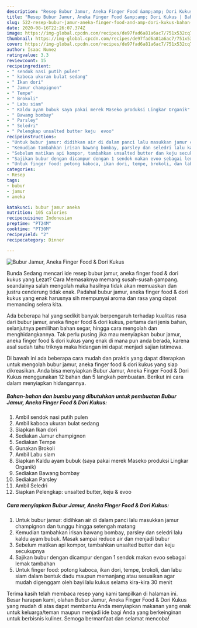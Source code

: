 ```yaml
---
description: "Resep Bubur Jamur, Aneka Finger Food &amp;amp; Dori Kukus | Bahan Membuat Bubur Jamur, Aneka Finger Food &amp;amp; Dori Kukus Yang Bikin Ngiler"
title: "Resep Bubur Jamur, Aneka Finger Food &amp;amp; Dori Kukus | Bahan Membuat Bubur Jamur, Aneka Finger Food &amp;amp; Dori Kukus Yang Bikin Ngiler"
slug: 522-resep-bubur-jamur-aneka-finger-food-and-amp-dori-kukus-bahan-membuat-bubur-jamur-aneka-finger-food-and-amp-dori-kukus-yang-bikin-ngiler
date: 2020-08-16T22:26:07.374Z
image: https://img-global.cpcdn.com/recipes/de97fad6a81a6ac7/751x532cq70/bubur-jamur-aneka-finger-food-dori-kukus-foto-resep-utama.jpg
thumbnail: https://img-global.cpcdn.com/recipes/de97fad6a81a6ac7/751x532cq70/bubur-jamur-aneka-finger-food-dori-kukus-foto-resep-utama.jpg
cover: https://img-global.cpcdn.com/recipes/de97fad6a81a6ac7/751x532cq70/bubur-jamur-aneka-finger-food-dori-kukus-foto-resep-utama.jpg
author: Isaac Nunez
ratingvalue: 3.3
reviewcount: 15
recipeingredient:
- " sendok nasi putih pulen"
- " kaboca ukuran bulat sedang"
- " Ikan dori"
- " Jamur champignon"
- " Tempe"
- " Brokoli"
- " Labu siam"
- " Kaldu ayam bubuk saya pakai merek Maseko produksi Lingkar Organik"
- " Bawang bombay"
- " Parsley"
- " Seledri"
- " Pelengkap unsalted butter keju  evoo"
recipeinstructions:
- "Untuk bubur jamur: didihkan air di dalam panci lalu masukkan jamur champignon dan tunggu hingga setengah matang"
- "Kemudian tambahkan irisan bawang bombay, parsley dan seledri lalu kaldu ayam bubuk. Masak sampai reduce air dan menjadi bubur"
- "Sebelum matikan api kompor, tambahkan unsalted butter dan keju secukupnya"
- "Sajikan bubur dengan dicampur dengan 1 sendok makan evoo sebagai lemak tambahan"
- "Untuk finger food: potong kaboca, ikan dori, tempe, brokoli, dan labu siam dalam bentuk dadu maupun memanjang atau sesuaikan agar mudah digenggam oleh bayi lalu kukus selama kira-kira 30 menit"
categories:
- Resep
tags:
- bubur
- jamur
- aneka

katakunci: bubur jamur aneka 
nutrition: 105 calories
recipecuisine: Indonesian
preptime: "PT24M"
cooktime: "PT30M"
recipeyield: "2"
recipecategory: Dinner

---
```



![Bubur Jamur, Aneka Finger Food &amp; Dori Kukus](https://img-global.cpcdn.com/recipes/de97fad6a81a6ac7/751x532cq70/bubur-jamur-aneka-finger-food-dori-kukus-foto-resep-utama.jpg)

Bunda Sedang mencari ide resep bubur jamur, aneka finger food &amp; dori kukus yang Lezat? Cara Memasaknya memang susah-susah gampang. seandainya salah mengolah maka hasilnya tidak akan memuaskan dan justru cenderung tidak enak. Padahal bubur jamur, aneka finger food &amp; dori kukus yang enak harusnya sih mempunyai aroma dan rasa yang dapat memancing selera kita.

Ada beberapa hal yang sedikit banyak berpengaruh terhadap kualitas rasa dari bubur jamur, aneka finger food &amp; dori kukus, pertama dari jenis bahan, selanjutnya pemilihan bahan segar, hingga cara mengolah dan menghidangkannya. Tak perlu pusing jika mau menyiapkan bubur jamur, aneka finger food &amp; dori kukus yang enak di mana pun anda berada, karena asal sudah tahu triknya maka hidangan ini dapat menjadi sajian istimewa.




Di bawah ini ada beberapa cara mudah dan praktis yang dapat diterapkan untuk mengolah bubur jamur, aneka finger food &amp; dori kukus yang siap dikreasikan. Anda bisa menyiapkan Bubur Jamur, Aneka Finger Food &amp; Dori Kukus menggunakan 12 bahan dan 5 langkah pembuatan. Berikut ini cara dalam menyiapkan hidangannya.

<!--inarticleads1-->

##### Bahan-bahan dan bumbu yang dibutuhkan untuk pembuatan Bubur Jamur, Aneka Finger Food &amp; Dori Kukus:

1. Ambil  sendok nasi putih pulen
1. Ambil  kaboca ukuran bulat sedang
1. Siapkan  Ikan dori
1. Sediakan  Jamur champignon
1. Sediakan  Tempe
1. Gunakan  Brokoli
1. Ambil  Labu siam
1. Siapkan  Kaldu ayam bubuk (saya pakai merek Maseko produksi Lingkar Organik)
1. Sediakan  Bawang bombay
1. Sediakan  Parsley
1. Ambil  Seledri
1. Siapkan  Pelengkap: unsalted butter, keju &amp; evoo




<!--inarticleads2-->

##### Cara menyiapkan Bubur Jamur, Aneka Finger Food &amp; Dori Kukus:

1. Untuk bubur jamur: didihkan air di dalam panci lalu masukkan jamur champignon dan tunggu hingga setengah matang
1. Kemudian tambahkan irisan bawang bombay, parsley dan seledri lalu kaldu ayam bubuk. Masak sampai reduce air dan menjadi bubur
1. Sebelum matikan api kompor, tambahkan unsalted butter dan keju secukupnya
1. Sajikan bubur dengan dicampur dengan 1 sendok makan evoo sebagai lemak tambahan
1. Untuk finger food: potong kaboca, ikan dori, tempe, brokoli, dan labu siam dalam bentuk dadu maupun memanjang atau sesuaikan agar mudah digenggam oleh bayi lalu kukus selama kira-kira 30 menit




Terima kasih telah membaca resep yang kami tampilkan di halaman ini. Besar harapan kami, olahan Bubur Jamur, Aneka Finger Food &amp; Dori Kukus yang mudah di atas dapat membantu Anda menyiapkan makanan yang enak untuk keluarga/teman maupun menjadi ide bagi Anda yang berkeinginan untuk berbisnis kuliner. Semoga bermanfaat dan selamat mencoba!
